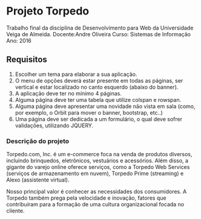 # Projeto Torpedo

Trabalho final da disciplina de Desenvolvimento para Web da Universidade Veiga de Almeida.
Docente:Andre Oliveira
Curso: Sistemas de Informação
Ano: 2016

## Requisitos

1. Escolher um tema para elaborar a sua aplicação.
2. O menu de opções deverá estar presente em todas as páginas, ser vertical e estar localizado no canto esquerdo (abaixo do banner).
3. A aplicação deve ter no mínimo 4 páginas.
4. Alguma página deve ter uma tabela que utilize colspan e rowspan.
5. Alguma página deve apresentar uma novidade não vista em sala (como, por exemplo, o Orbit para mover o banner, bootstrap, etc..)
6. Uma página deve ser dedicada a um formulário, o qual deve sofrer validações, utilizando JQUERY. 

### Descrição do projeto

Torpedo.com, Inc. é um e-commerce foca na venda de produtos diversos, incluindo brinquedos, eletrônicos, vestuários e acessórios. Além disso, a gigante do varejo online oferece serviços, como a Torpedo Web Services (serviços de armazenamento em nuvem), Torpedo Prime (streaming) e Alexo (assistente virtual).

Nosso principal valor é conhecer as necessidades dos consumidores. A Torpedo também prega pela velocidade e inovação, fatores que contribuíram para a formação de uma cultura organizacional focada no cliente. 
